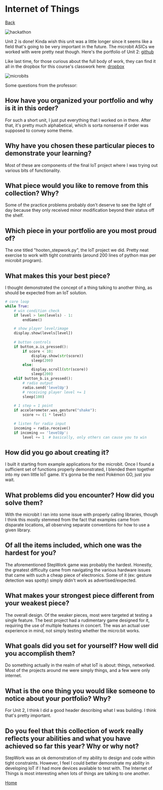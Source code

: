 # Internet of Things
[Back](https://www.woodyhooten.com)

![hackathon](https://i.imgur.com/Y0uiyLv.png)

Unit 2 is done! Kinda wish this unit was a little longer since it seems like a field that's going to be very important in the future. The microbit ASICs we worked with were pretty neat though. Here's the portfolio of Unit 2:
[github](https://github.com/frymatic/Internet-of-Things)

Like last time, for those curious about the full body of work, they can find it all in the dropbox for this course's classwork here:
[dropbox](https://www.dropbox.com/sh/20oetseuokictz7/AACu33oQrltq51L7O8bk2PKEa?dl=0)

![microbits](https://i.imgur.com/t6nvDJ6.jpg)

Some questions from the professor:

## How have you organized your portfolio and why is it in this order?
For such a short unit, I just put everything that I worked on in there. After that, it's pretty much alphabetical, which is sorta nonsense if order was supposed to convey some theme. 

## Why have you chosen these particular pieces to demonstrate your learning? 
Most of these are components of the final IoT project where I was trying out various bits of functionality.

## What piece would you like to remove from this collection? Why?

Some of the practice problems probably don't deserve to see the light of day because they only received minor modification beyond their status off the shelf. 

## Which piece in your portfolio are you most proud of?

The one titled "hooten_stepwork.py", the IoT project we did. Pretty neat exercise to work with tight constraints (around 200 lines of python max per microbit program).

## What makes this your best piece?

I thought demonstrated the concept of a thing talking to another thing, as should be expected from an IoT solution.

```python
# core loop
while True:
    # win condition check
    if level > len(levels) - 1:
        endGame()

    # show player level/image
    display.show(levels[level])
   
    # button controls
    if button_a.is_pressed():
        if score < 10:
            display.show(str(score))
            sleep(200)
        else:
            display.scroll(str(score))
            sleep(200)
    elif button_b.is_pressed():
        # radio output
        radio.send('levelUp')
        # receiving player level += 1 
        sleep(100)
    
    # 1 step = 1 point
    if accelerometer.was_gesture("shake"):
        score += (1 * level)

    # listen for radio input
    incoming = radio.receive()
    if incoming == 'levelUp':
        level += 1  # basically, only others can cause you to win
```

## How did you go about creating it?

I built it starting from example applications for the microbit. Once I found a sufficient set of functions properly demonstrated, I blended them together into my own little IoT game. It's gonna be the next Pokémon GO, just you wait.

## What problems did you encounter? How did you solve them? 

With the microbit I ran into some issue with properly calling libraries, though I think this mostly stemmed from the fact that examples came from disparate locations, all observing separate conventions for how to use a given library.

## Of all the items included, which one was the hardest for you?   

The aforementioned StepWork game was probably the hardest. Honestly, the greatest difficulty came from navigating the various hardware issues that came with such a cheap piece of electronics. Some of it (ex: gesture detection was spotty) simply didn't work as advertised/expected. 

## What makes your strongest piece different from your weakest piece?

The overall design. Of the weaker pieces, most were targeted at testing a single feature. The best project had a rudimentary game designed for it, requiring the use of multiple features in concert. The was an actual user experience in mind, not simply testing whether the micro:bit works.

## What goals did you set for yourself? How well did you accomplish them?

Do something actually in the realm of what IoT is about: things, networked. Most of the projects around me were simply things, and a few were only internet. 

## What is the one thing you would like someone to notice about your portfolio? Why?

For Unit 2, I think I did a good header describing what I was building. I think that's pretty important.

## Do you feel that this collection of work really reflects your abilities and what you have achieved so far this year? Why or why not?

StepWork was an ok demonstration of my ability to design and code within tight constraints. However, I feel I could better demonstrate my ability in developing IoT if I had more devices available to test with. The Internet of Things is most interesting when lots of things are talking to one another.

[Home](https://www.woodyhooten.com)